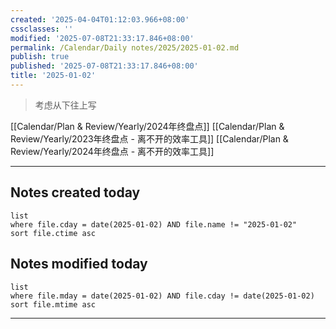 ```yaml
---
created: '2025-04-04T01:12:03.966+08:00'
cssclasses: ''
modified: '2025-07-08T21:33:17.846+08:00'
permalink: /Calendar/Daily notes/2025/2025-01-02.md
publish: true
published: '2025-07-08T21:33:17.846+08:00'
title: '2025-01-02'
---
```

> 考虑从下往上写

[[Calendar/Plan & Review/Yearly/2024年终盘点]]
[[Calendar/Plan & Review/Yearly/2023年终盘点 - 离不开的效率工具]]
[[Calendar/Plan & Review/Yearly/2024年终盘点 - 离不开的效率工具]]

---

## Notes created today

```dataview
list
where file.cday = date(2025-01-02) AND file.name != "2025-01-02"
sort file.ctime asc
```


## Notes modified today
```dataview
list
where file.mday = date(2025-01-02) AND file.cday != date(2025-01-02)
sort file.mtime asc
```

---